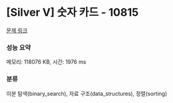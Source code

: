 # [Silver V] 숫자 카드 - 10815 

[문제 링크](https://www.acmicpc.net/problem/10815) 

### 성능 요약

메모리: 118076 KB, 시간: 1976 ms

### 분류

이분 탐색(binary_search), 자료 구조(data_structures), 정렬(sorting)

